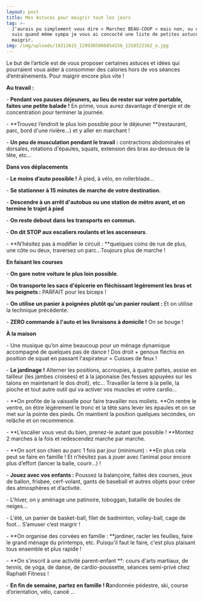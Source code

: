```yaml
---
layout: post
title: Mes Astuces pour maigrir tout les jours
tag: >-
  J’aurais pu simplement vous dire « Marchez BEAU-COUP » mais non, vu que je
  suis quand même sympa je vous ai concocté une liste de petites astuces pour
  maigrir. 
img: /img/uploads/19212615_1299305006854156_1318522162_o.jpg
---
```

Le but de l’article est de vous proposer certaines astuces et idées qui
pourraient vous aider à consommer des calories hors de vos séances
d’entraînements. Pour maigrir encore plus vite !

**Au travail :**

- **Pendant vos pauses déjeuners, au lieu de rester sur votre portable, faites
une petite balade !** En prime, vous aurez davantage d'énergie et de
concentration pour terminer la journée.

- \*\*Trouvez l’endroit le plus loin possible pour le déjeuner \*\*(restaurant, parc,
bord d'une rivière…) et y aller en marchant !

- **Un peu de musculation pendant le travail :** contractions abdominales et
dorsales, rotations d'épaules, squats, extension des bras au-dessus de la tête,
etc...

**Dans vos déplacements**

- **Le moins d’auto possible !** À pied, à vélo, en rollerblade…

- **Se stationner à 15 minutes de marche de votre destination.**

- **Descendre à un arrêt d'autobus ou une station de métro avant, et on termine
le trajet à pied**

- **On reste debout dans les transports en commun.**

- **On dit STOP aux escaliers roulants et les ascenseurs**.

- **N’hésitez pas à modifier le circuit : **quelques coins de rue de plus, une côte
ou deux, traversez un parc…Toujours plus de marche !

**En faisant les courses**

- **On gare notre voiture le plus loin possible**.

- **On transporte les sacs d'épicerie en fléchissant légèrement les bras et
les poignets :** PARFAIT pour les biceps !

- **On utilise un panier à poignées plutôt qu'un panier roulant :** Et on utilise la
technique précédente.

- **ZERO commande à l'auto et les livraisons à domicile !** On se bouge !

**À la maison**

- Une musique qu’on aime beaucoup pour un ménage dynamique
accompagné de quelques pas de dance ! Dos droit \+ genoux fléchis en position de squat en passant l'aspirateur =
Cuisses de feux ! 

- **Le jardinage !** Alterner les positions, accroupies, à quatre pattes, assise en
tailleur (les jambes croisées) et à la japonaise (les fesses appuyées sur les
talons en maintenant le dos droit), etc… Travailler la terre à la pelle, la pioche
et tout autre outil qui va activer vos muscles et votre cardio… 

- **On profite de la vaisselle pour faire travailler nos mollets. **On rentre le
ventre, on étire légèrement le tronc et la tête sans lever les épaules et on se
met sur la pointe des pieds. On maintient la position quelques secondes, on
relâche et on recommence. 

- **L’escalier vous veut du bien, prenez-le autant que possible ! **Montez 2
marches à la fois et redescendez marche par marche. 

- **On sort son chien au parc 1 fois par jour (minimum) : **En plus cela peut se
faire en famille ! Et n’hésitez pas à jouer avec l’animal pour encore plus d’effort
\(lancer la balle, courir…) ! 

- **Jouez avec vos enfants :** Poussez la balançoire, faites des courses, jeux de
ballon, frisbee, cerf-volant, gants de baseball et autres objets pour créer des
atmosphères et d’activité. 

- L'hiver, on y aménage une patinoire, toboggan, bataille de boules de neiges... 

- L'été, un panier de basket-ball, filet de badminton, volley-ball, cage de foot…
S’amuser c’est maigrir ! 

- **On organise des corvées en famille : **jardiner, racler les feuilles, faire le
grand ménage du printemps, etc. Puisqu'il faut le faire, c'est plus plaisant tous
ensemble et plus rapide ! 

- **On s'inscrit à une activité parent-enfant **: cours d'arts martiaux, de tennis,
de yoga, de danse, de cardio-poussette, séances semi-privé chez Raphaël
Fitness ! 

- **En fin de semaine, partez en famille ! R**andonnée pédestre, ski, course
d’orientation, vélo, canoë …
